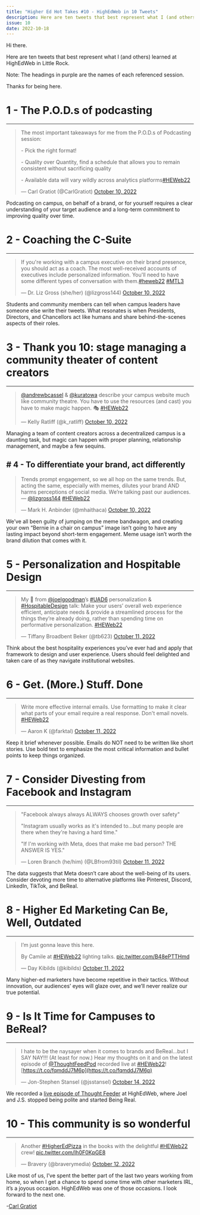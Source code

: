 ```yaml
---
title: "Higher Ed Hot Takes #10 - HighEdWeb in 10 Tweets"
description: Here are ten tweets that best represent what I (and others) learned at HighEdWeb in Little Rock.
issue: 10
date: 2022-10-18
---
```


Hi there.

Here are ten tweets that best represent what I (and others) learned at HighEdWeb in Little Rock.

Note: The headings in purple are the names of each referenced session.

Thanks for being here.

# 1 - The P.O.D.s of podcasting
------------------------------

> The most important takeaways for me from the P.O.D.s of Podcasting session:
>
> \- Pick the right format!
>
> \- Quality over Quantity, find a schedule that allows you to remain consistent without sacrificing quality
>
> \- Available data will vary wildly across analytics platforms[#HEWeb22](https://twitter.com/hashtag/HEWeb22?src=hash&ref_src=twsrc%5Etfw)
>
> — Carl Gratiot (@CarlGratiot) [October 10, 2022](https://twitter.com/CarlGratiot/status/1579476766489706496?ref_src=twsrc%5Etfw)

Podcasting on campus, on behalf of a brand, or for yourself requires a clear understanding of your target audience and a long-term commitment to improving quality over time.

# 2 - Coaching the C-Suite
-------------------------

> If you're working with a campus executive on their brand presence, you should act as a coach. The most well-received accounts of executives include personalized information. You'll need to have some different types of conversation with them.[#heweb22](https://twitter.com/hashtag/heweb22?src=hash&ref_src=twsrc%5Etfw) [#MTL3](https://twitter.com/hashtag/MTL3?src=hash&ref_src=twsrc%5Etfw)
>
> — Dr. Liz Gross (she/her) (@lizgross144) [October 10, 2022](https://twitter.com/lizgross144/status/1579500194689056772?ref_src=twsrc%5Etfw)

Students and community members can tell when campus leaders have someone else write their tweets. What resonates is when Presidents, Directors, and Chancellors act like humans and share behind-the-scenes aspects of their roles.

# 3 - Thank you 10: stage managing a community theater of content creators
-------------------------------------------------------------------------

> [@andrewbcassel](https://twitter.com/andrewbcassel?ref_src=twsrc%5Etfw) & [@kuratowa](https://twitter.com/kuratowa?ref_src=twsrc%5Etfw) describe your campus website much like community theatre. You have to use the resources (and cast) you have to make magic happen. 🎭 [#HEWeb22](https://twitter.com/hashtag/HEWeb22?src=hash&ref_src=twsrc%5Etfw)
>
> — Kelly Ratliff (@k\_ratliff) [October 10, 2022](https://twitter.com/k_ratliff/status/1579560931415461888?ref_src=twsrc%5Etfw)

Managing a team of content creators across a decentralized campus is a daunting task, but magic can happen with proper planning, relationship management, and maybe a few sequins.

\# 4 - To differentiate your brand, act differently
---------------------------------------------------

> Trends prompt engagement, so we all hop on the same trends. But, acting the same, especially with memes, dilutes your brand AND harms perceptions of social media. We’re talking past our audiences. — [@lizgross144](https://twitter.com/lizgross144?ref_src=twsrc%5Etfw) [#HEWeb22](https://twitter.com/hashtag/HEWeb22?src=hash&ref_src=twsrc%5Etfw)
>
> — Mark H. Anbinder (@mhaithaca) [October 10, 2022](https://twitter.com/mhaithaca/status/1579584644789723138?ref_src=twsrc%5Etfw)

We’ve all been guilty of jumping on the meme bandwagon, and creating your own “Bernie in a chair on campus” image isn’t going to have any lasting impact beyond short-term engagement. Meme usage isn’t worth the brand dilution that comes with it.

# 5 - Personalization and Hospitable Design
------------------------------------------

> My 🌟 from [@joelgoodman](https://twitter.com/joelgoodman?ref_src=twsrc%5Etfw)’s [#UAD6](https://twitter.com/hashtag/UAD6?src=hash&ref_src=twsrc%5Etfw) personalization & [#HospitableDesign](https://twitter.com/hashtag/HospitableDesign?src=hash&ref_src=twsrc%5Etfw) talk: Make your users’ overall web experience efficient, anticipate needs & provide a streamlined process for the things they’re already doing, rather than spending time on performative personalization. [#HEWeb22](https://twitter.com/hashtag/HEWeb22?src=hash&ref_src=twsrc%5Etfw)
>
> — Tiffany Broadbent Beker (@tb623) [October 11, 2022](https://twitter.com/tb623/status/1579837291346132992?ref_src=twsrc%5Etfw)

Think about the best hospitality experiences you’ve ever had and apply that framework to design and user experience. Users should feel delighted and taken care of as they navigate institutional websites.

# 6 - Get. (More.) Stuff. Done
------------------------------

> Write more effective internal emails. Use formatting to make it clear what parts of your email require a real response. Don't email novels. [#HEWeb22](https://twitter.com/hashtag/HEWeb22?src=hash&ref_src=twsrc%5Etfw)
>
> — Aaron K (@farktal) [October 11, 2022](https://twitter.com/farktal/status/1579850893339811845?ref_src=twsrc%5Etfw)

Keep it brief whenever possible. Emails do NOT need to be written like short stories. Use bold text to emphasize the most critical information and bullet points to keep things organized.

# 7 - Consider Divesting from Facebook and Instagram
---------------------------------------------------

> "Facebook always always ALWAYS chooses growth over safety"
>
> "Instagram usually works as it's intended to...but many people are there when they're having a hard time."
>
> "If I'm working with Meta, does that make me bad person? THE ANSWER IS YES."
>
> — Loren Branch (he/him) (@LBfrom93til) [October 11, 2022](https://twitter.com/LBfrom93til/status/1579863736881668097?ref_src=twsrc%5Etfw)

The data suggests that Meta doesn’t care about the well-being of its users. Consider devoting more time to alternative platforms like Pinterest, Discord, LinkedIn, TikTok, and BeReal.

# 8 - Higher Ed Marketing Can Be, Well, Outdated
-----------------------------------------------

> I’m just gonna leave this here.
>
> By Camile at [#HEWeb22](https://twitter.com/hashtag/HEWeb22?src=hash&ref_src=twsrc%5Etfw) lighting talks. [pic.twitter.com/B48ePTTHmd](https://t.co/B48ePTTHmd)
>
> — Day Kibilds (@kibilds) [October 11, 2022](https://twitter.com/kibilds/status/1579898634145247232?ref_src=twsrc%5Etfw)

Many higher-ed marketers have become repetitive in their tactics. Without innovation, our audiences’ eyes will glaze over, and we’ll never realize our true potential.

# 9 - Is It Time for Campuses to BeReal?
---------------------------------------

> I hate to be the naysayer when it comes to brands and BeReal...but I SAY NAY!!! (At least for now.)
> Hear my thoughts on it and on the latest episode of [@ThoughtFeedPod](https://twitter.com/ThoughtFeedPod?ref_src=twsrc%5Etfw) recorded live at [#HEWeb22](https://twitter.com/hashtag/HEWeb22?src=hash&ref_src=twsrc%5Etfw)! [https://t.co/fqmddJ7M6p](https://t.co/fqmddJ7M6p)
>
> — Jon-Stephen Stansel (@jsstansel) [October 14, 2022](https://twitter.com/jsstansel/status/1580981323467890690?ref_src=twsrc%5Etfw)

We recorded a [live episode of Thought Feeder](https://thoughtfeederpod.com/podcast/is-it-time-for-campuses-to-be-real/?utm_campaign=Higher%20Ed%20Hot%20Takes&utm_medium=email&utm_source=Revue%20newsletter) at HighEdWeb, where Joel and J.S. stopped being polite and started Being Real.

# 10 - This community is so wonderful
-------------------------------------

> Another [#HigherEdPizza](https://twitter.com/hashtag/HigherEdPizza?src=hash&ref_src=twsrc%5Etfw) in the books with the delightful [#HEWeb22](https://twitter.com/hashtag/HEWeb22?src=hash&ref_src=twsrc%5Etfw) crew! [pic.twitter.com/Ih0F0KpGE8](https://t.co/Ih0F0KpGE8)
>
> — Bravery (@braverymedia) [October 12, 2022](https://twitter.com/braverymedia/status/1579988091917717504?ref_src=twsrc%5Etfw)

Like most of us, I’ve spent the better part of the last two years working from home, so when I get a chance to spend some time with other marketers IRL, it’s a joyous occasion. HighEdWeb was one of those occasions. I look forward to the next one.

\-[Carl Gratiot](https://twitter.com/CarlGratiot?utm_campaign=Higher%20Ed%20Hot%20Takes&utm_medium=email&utm_source=Revue%20newsletter)
